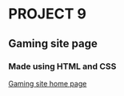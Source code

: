 # PROJECT 9

## Gaming site page

### Made using HTML and CSS

[Gaming site home page](https://gaming-site-home-page.netlify.app/)